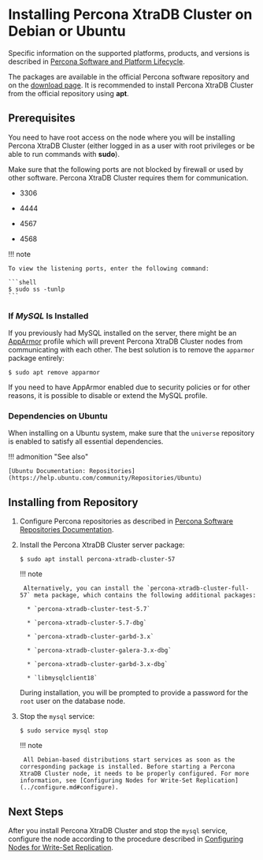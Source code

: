 # Installing Percona XtraDB Cluster on Debian or Ubuntu

Specific information on the supported platforms, products, and versions is described in [Percona Software and Platform Lifecycle](https://www.percona.com/services/policies/percona-software-platform-lifecycle#mysql).

The packages are available in the official Percona software repository
and on the [download page](https://www.percona.com/downloads/Percona-XtraDB-Cluster-57/LATEST/).
It is recommended to install Percona XtraDB Cluster from the official repository
using **apt**.

## Prerequisites

You need to have root access on the node where you will be installing
Percona XtraDB Cluster (either logged in as a user with root privileges or be able
to run commands with **sudo**).

Make sure that the following ports are not blocked by firewall or used
by other software. Percona XtraDB Cluster requires them for communication.


* 3306


* 4444


* 4567


* 4568

!!! note

    To view the listening ports, enter the following command:

    ```shell
    $ sudo ss -tunlp
    ```

### If *MySQL* Is Installed

If you previously had MySQL installed on the server, there might be an
[AppArmor](https://help.ubuntu.com/community/AppArmor) profile
which will prevent Percona XtraDB Cluster nodes from communicating with each other.
The best solution is to remove the `apparmor` package entirely:

```shell
$ sudo apt remove apparmor
```

If you need to have AppArmor enabled due to security policies or for
other reasons, it is possible to disable or extend the MySQL profile.

### Dependencies on Ubuntu

When installing on a Ubuntu system, make sure that the `universe`
repository is enabled to satisfy all essential dependencies.

!!! admonition "See also"

    [Ubuntu Documentation: Repositories](https://help.ubuntu.com/community/Repositories/Ubuntu)

## Installing from Repository

1. Configure Percona repositories as described in [Percona Software Repositories Documentation](https://www.percona.com/doc/percona-repo-config/index.html).

2. Install the Percona XtraDB Cluster server package:

    ```shell
    $ sudo apt install percona-xtradb-cluster-57
    ```

    !!! note

        Alternatively, you can install the `percona-xtradb-cluster-full-57` meta package, which contains the following additional packages:

         * `percona-xtradb-cluster-test-5.7`

         * `percona-xtradb-cluster-5.7-dbg`

         * `percona-xtradb-cluster-garbd-3.x`

         * `percona-xtradb-cluster-galera-3.x-dbg`

         * `percona-xtradb-cluster-garbd-3.x-dbg`

         * `libmysqlclient18`


    During installation, you will be prompted to provide a password for the `root` user on the database node.

3. Stop the `mysql` service:

    ```shell
    $ sudo service mysql stop
    ```

    !!! note

        All Debian-based distributions start services as soon as the corresponding package is installed. Before starting a Percona XtraDB Cluster node, it needs to be properly configured. For more information, see [Configuring Nodes for Write-Set Replication](../configure.md#configure).

## Next Steps

After you install Percona XtraDB Cluster and stop the `mysql` service,
configure the node according to the procedure described in [Configuring Nodes for Write-Set Replication](../configure.md#configure).
